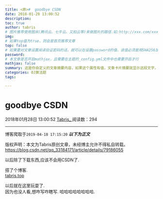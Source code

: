 ```yaml
---
title: <原>#  goodbye CSDN
date: 2018-01-28 13:00:52
description:
toc: true
author: tabris
# 图片推荐使用图床(腾讯云、七牛云、又拍云等)来做图片的路径.如:http://xxx.com/xxx.jpg
img: 
# 如果top值为true，则会是首页推荐文章
top: false
# 如果要对文章设置阅读验证密码的话，就可以在设置password的值，该值必须是用SHA256加密后的密码，防止被他人识破
password: 
# 本文章是否开启mathjax，且需要在主题的_config.yml文件中也需要开启才行
mathjax: false
summary: 这是你自定义的文章摘要内容，如果这个属性有值，文章卡片摘要就显示这段文字，否则程序会自动截取文章的部分内容作为摘要
categories: OJ算法题
tags:

---
```





#  goodbye CSDN

2018年01月28日 13:00:52  [ Tabris_ ](https://me.csdn.net/qq_33184171) 阅读数：294


--- 
 博客爬取于`2019-04-18 17:15:20`
***以下为正文***

版权声明：本文为Tabris原创文章，未经博主允许不得私自转载。
https://blog.csdn.net/qq_33184171/article/details/79186055

以后除了下载东西,应该不会用CSDN了.

搭了个博客.  
[ tabris.top ](https://tabris.top)

以后就在这里玩耍了.  
因为也没人看,想咋写咋瞎写. 哈哈哈哈哈哈哈哈.

